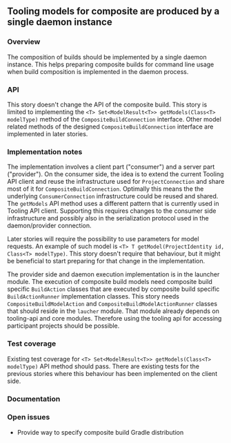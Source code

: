 ## Tooling models for composite are produced by a single daemon instance

### Overview

The composition of builds should be implemented by a single daemon instance.
This helps preparing composite builds for command line usage when build composition
is implemented in the daemon process.

### API

This story doesn't change the API of the composite build. This story is limited to implementing the  `<T> Set<ModelResult<T>> getModels(Class<T> modelType)` method of the `CompositeBuildConnection` interface.
Other model related methods of the designed `CompositeBuildConnection` interface are implemented in later stories.

### Implementation notes

The implementation involves a client part ("consumer") and a server part ("provider").
On the consumer side, the idea is to extend the current Tooling API client and reuse the infrastructure used for `ProjectConnection` and share most of it for `CompositeBuildConnection`.
Optimally this means the the underlying `ConsumerConnection` infrastructure could be reused and shared.
The `getModels` API method uses a different pattern that is currently used in Tooling API client. Supporting this requires changes to the consumer side infrastructure and possibly also in the serialization protocol used in the daemon/provider connection.

Later stories will require the possibility to use parameters for model requests. An example of such model is `<T> T getModel(ProjectIdentity id, Class<T> modelType)`. This story doesn't require that behaviour, but it might be beneficial to start preparing for that change in the implementation.

The provider side and daemon execution implementation is in the launcher module.
The execution of composite build models need composite build specific `BuildAction` classes that are executed by composite build specific `BuildActionRunner` implementation classes.
This story needs `CompositeBuildModelAction` and `CompositeBuildModelActionRunner` classes that should reside in the `laucher` module.
That module already depends on tooling-api and core modules. Therefore using the tooling api for accessing participant projects should be possible.

### Test coverage

Existing test coverage for `<T> Set<ModelResult<T>> getModels(Class<T> modelType)` API method should pass. There are existing tests for the previous stories where this behaviour has been implemented on the client side.

### Documentation

### Open issues
- Provide way to specify composite build Gradle distribution
